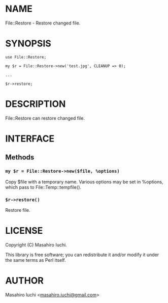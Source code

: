 # NAME

File::Restore - Restore changed file.

# SYNOPSIS

    use File::Restore;

    my $r = File::Restore->new('test.jpg', CLEANUP => 0);

    ...

    $r->restore;

# DESCRIPTION

File::Restore can restore changed file.

# INTERFACE

## Methods

### `my $r = File::Restore->new($file, %options)`

Copy $file with a temporary name. Various options may be set in %options,
which pass to File::Temp::tempfile().

### `$r->restore()`

Restore file.

# LICENSE

Copyright (C) Masahiro Iuchi.

This library is free software; you can redistribute it and/or modify
it under the same terms as Perl itself.

# AUTHOR

Masahiro Iuchi &lt;masahiro.iuchi@gmail.com>
